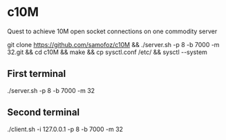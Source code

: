 # c10M
Quest to achieve 10M open socket connections on one commodity server

git clone https://github.com/samofoz/c10M && ./server.sh -p 8 -b 7000 -m 32.git && cd c10M && make && cp sysctl.conf /etc/ && sysctl --system

First terminal
---------------
./server.sh -p 8 -b 7000 -m 32

Second terminal
----------------
./client.sh -i 127.0.0.1 -p 8 -b 7000 -m 32

